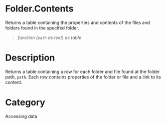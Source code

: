 ﻿# Folder.Contents
Returns a table containing the properties and contents of the files and folders found in the specifed folder.
> _function (<code>path</code> as text) as table_
# Description 
Returns a table containing a row for each folder and file found at the folder path, <code>path</code>. Each row contains properties of the folder or file and a link to its content.
# Category 
Accessing data
